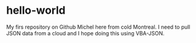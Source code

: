 # hello-world
My firs repository on Github
Michel here from cold Montreal. I need to pull JSON data from a cloud and I hope doing this using VBA-JSON.
